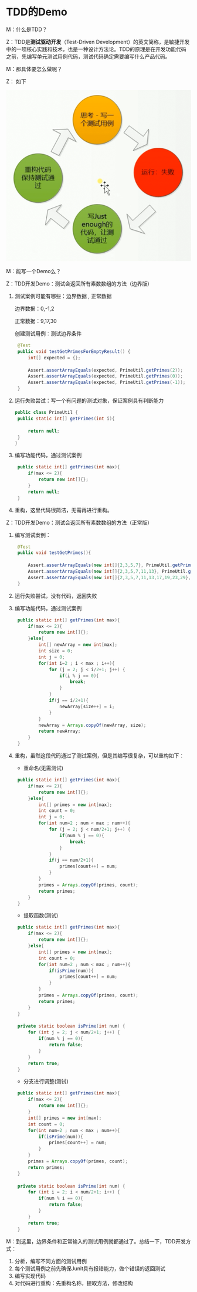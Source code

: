 # TDD的Demo   

M：什么是TDD？

Z：TDD是**测试驱动开发**（Test-Driven Development）的英文简称，是敏捷开发中的一项核心实践和技术，也是一种设计方法论。TDD的原理是在开发功能代码之前，先编写单元测试用例代码，测试代码确定需要编写什么产品代码。    

M：那具体要怎么做呢？

Z： 如下   

![](../imgs/s01.png)

M：能写一个Demo么？

Z：TDD开发Demo：测试会返回所有素数数组的方法（边界版）   

1. 测试案例可能有哪些：边界数据 , 正常数据   

   边界数据：0,-1,2

   正常数据：9,17,30

   创建测试用例：测试边界条件

   ```java
   	@Test
   	public void testGetPrimesForEmptyResult() {
   		int[] expected = {};
   		
   		Assert.assertArrayEquals(expected, PrimeUtil.getPrimes(2));
   		Assert.assertArrayEquals(expected, PrimeUtil.getPrimes(0));
   		Assert.assertArrayEquals(expected, PrimeUtil.getPrimes(-1));
   	}
   ```

2. 运行失败尝试：写一个有问题的测试对象，保证案例具有判断能力

   ```java
   public class PrimeUtil {
   	public static int[] getPrimes(int i){
   		
   		return null;
   	}
   }
   ```

3. 编写功能代码，通过测试案例

   ```java
   	public static int[] getPrimes(int max){
   		if(max <= 2){
   			return new int[]{};
   		}
   		return null;
   	}
   ```

4. 重构，这里代码很简洁，无需再进行重构。

Z：TDD开发Demo：测试会返回所有素数数组的方法（正常版）   

1. 编写测试案例：

   ```java
   	@Test
   	public void testGetPrimes(){
   		
   		Assert.assertArrayEquals(new int[]{2,3,5,7}, PrimeUtil.getPrimes(9));
   		Assert.assertArrayEquals(new int[]{2,3,5,7,11,13}, PrimeUtil.getPrimes(17));
   		Assert.assertArrayEquals(new int[]{2,3,5,7,11,13,17,19,23,29}, PrimeUtil.getPrimes(30));
   	}
   ```

2. 运行失败尝试，没有代码，返回失败

3. 编写功能代码，通过测试案例

   ```java
   	public static int[] getPrimes(int max){
   		if(max <= 2){
   			return new int[]{};
   		}else{
   			int[] newArray = new int[max];
   			int size = 0;
   			int j = 0;
   			for(int i=2 ; i < max ; i++){
   				for (j = 2; j < i/2+1; j++) {
   					if(i % j == 0){
   						break;
   					}
   				}
   				if(j == i/2+1){
   					newArray[size++] = i;
   				}
   			}
   			newArray = Arrays.copyOf(newArray, size);
   			return newArray;
   		}
   	}
   ```

4. 重构，虽然这段代码通过了测试案例，但是其编写很复杂，可以重构如下：

   - 重命名(无需测试)

   ```java
   	public static int[] getPrimes(int max){
   		if(max <= 2){
   			return new int[]{};
   		}else{
   			int[] primes = new int[max];
   			int count = 0;
   			int j = 0;
   			for(int num=2 ; num < max ; num++){
   				for (j = 2; j < num/2+1; j++) {
   					if(num % j == 0){
   						break;
   					}
   				}
   				if(j == num/2+1){
   					primes[count++] = num;
   				}
   			}
   			primes = Arrays.copyOf(primes, count);
   			return primes;
   		}
   	}
   ```

   - 提取函数(测试)

   ```java
   	public static int[] getPrimes(int max){
   		if(max <= 2){
   			return new int[]{};
   		}else{
   			int[] primes = new int[max];
   			int count = 0;
   			for(int num=2 ; num < max ; num++){
   				if(isPrime(num)){
   					primes[count++] = num;
   				}
   			}
   			primes = Arrays.copyOf(primes, count);
   			return primes;
   		}
   	}

   	private static boolean isPrime(int num) {
   		for (int j = 2; j < num/2+1; j++) {
   			if(num % j == 0){
   				return false;
   			}
   		}
   		return true;
   	}
   ```

   - 分支进行调整(测试)

   ```java
   	public static int[] getPrimes(int max){
   		if(max <= 2){
   			return new int[]{};
   		}
   		int[] primes = new int[max];
   		int count = 0;
   		for(int num=2 ; num < max ; num++){
   			if(isPrime(num)){
   				primes[count++] = num;
   			}
   		}
   		primes = Arrays.copyOf(primes, count);
   		return primes;
   	}

   	private static boolean isPrime(int num) {
   		for (int i = 2; i < num/2+1; i++) {
   			if(num % i == 0){
   				return false;
   			}
   		}
   		return true;
   	}
   ```

M：到这里，边界条件和正常输入的测试用例就都通过了。总结一下，TDD开发方式：

1. 分析，编写不同方面的测试用例
2. 每个测试用例之前先确保Junit具有报错能力，做个错误的返回测试
3. 编写实现代码
4. 对代码进行重构：先重构名称，提取方法，修改结构